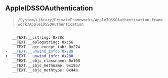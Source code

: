 ## AppleIDSSOAuthentication

> `/System/Library/PrivateFrameworks/AppleIDSSOAuthentication.framework/AppleIDSSOAuthentication`

```diff

   __TEXT.__cstring: 0x78c
   __TEXT.__oslogstring: 0xc56
   __TEXT.__gcc_except_tab: 0x274
-  __TEXT.__unwind_info: 0x288
+  __TEXT.__unwind_info: 0x280
   __TEXT.__objc_classname: 0x108
   __TEXT.__objc_methname: 0x1957
   __TEXT.__objc_methtype: 0x44a

```

